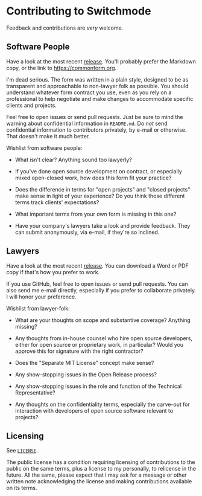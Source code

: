 # Contributing to Switchmode

Feedback and contributions are _very_ welcome.


## Software People

Have a look at the most recent [release](https://github.com/kemitchell/switchmode/releases).  You'll probably prefer the Markdown copy, or the link to <https://commonform.org>.

I'm dead serious.  The form was written in a plain style, designed to be as transparent and approachable to non-lawyer folk as possible.  You should understand whatever form contract you use, even as you rely on a professional to help negotiate and make changes to accommodate specific clients and projects.

Feel free to open issues or send pull requests.  Just be sure to mind the warning about confidential information in `README.md`.  Do _not_ send confidential information to contributors privately, by e-mail or otherwise.  That doesn't make it much better.

Wishlist from software people:

- What isn't clear?  Anything sound too lawyerly? 

- If you've done open source development on contract, or especially mixed open-closed work, how does this form fit your practice?

- Does the difference in terms for "open projects" and "closed projects" make sense in light of your experience?  Do you think those different terms track clients' expectations?

- What important terms from your own form is missing in this one?

- Have your company's lawyers take a look and provide feedback.  They can submit anonymously, via e-mail, if they're so inclined.


## Lawyers

Have a look at the most recent [release](https://github.com/kemitchell/switchmode/releases).  You can download a Word or PDF copy if that's how you prefer to work.

If you use GitHub, feel free to open issues or send pull requests.  You can also send me e-mail directly, especially if you prefer to collaborate privately.  I will honor your preference.

Wishlist from lawyer-folk:

- What are your thoughts on scope and substantive coverage?  Anything missing?

- Any thoughts from in-house counsel who hire open source developers, either for open source or proprietary work, in particular?  Would you approve this for signature with the right contractor?

- Does the "Separate MIT License" concept make sense?

- Any show-stopping issues in the Open Release process?

- Any show-stopping issues in the role and function of the Technical Representative?

- Any thoughts on the confidentiality terms, especially the carve-out for interaction with developers of open source software relevant to projects?


## Licensing

See [`LICENSE`](./LICENSE).

The public license has a condition requiring licensing of contributions to the public on the same terms, plus a license to my personally, to relicense in the future.  All the same, please expect that I may ask for a message or other written note acknowledging the license and making contributions available on its terms.
